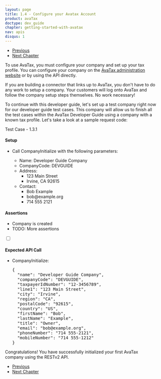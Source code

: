 ```yaml
---
layout: page
title: 1.4 - Configure your Avatax Account
product: avaTax
doctype: dev_guide
chapter: getting-started-with-avatax
nav: apis
disqus: 1
---
```

<ul class="pager">
  <li class="previous"><a href="/avatax/dev-guide/getting-started-with-avatax/troubleshooting/"><i class="glyphicon glyphicon-chevron-left"></i>Previous</a></li>
  <li class="next"><a href="/avatax/dev-guide/transactions/">Next Chapter<i class="glyphicon glyphicon-chevron-right"></i></a></li>
</ul>
To use AvaTax, you must configure your company and set up your tax profile.  You can configure your company on the <a class="dev-guide-link" href="https://admin-avatax.avalara.net/login.aspx">AvaTax administration website</a> or by using the API directly.

If you are building a connector that links up to AvaTax, you don't have to do any work to setup a company.  Your customers will log onto AvaTax and follow the company setup steps themselves.  No work necessary!

To continue with this developer guide, let's set up a test company right now for our developer guide test cases.  This company will allow us to finish all the test cases within the AvaTax Developer Guide using a company with a known tax profile.  Let's take a look at a sample request code:
<div class="dev-guide-test" id="test1">
<div class="dev-guide-test-heading">Test Case - 1.3.1 </div>
<div class="dev-guide-test-content">
<h4>Setup</h4>
<ul class="dev-guide-list">
<li>Call CompanyInitialize with the following parameters:</li>
    <ul class="dev-guide-list">
        <li>Name: Developer Guide Company</li>
        <li>CompanyCode: DEVGUIDE</li>
        <li>Address:
            <ul class="dev-guide-list">
                <li>123 Main Street</li>
                <li>Irvine, CA 92615</li>
            </ul>
        </li>
        <li>Contact:
            <ul class="dev-guide-list">
                <li>Bob Example</li>
                <li>bob@example.org</li>
                <li>714 555 2121</li>
            </ul>
        </li>
    </ul>
</ul>

<h4>Assertions</h4>
<ul class="dev-guide-list">
    <li>Company is created</li>
    <li>TODO: More assertions</li>
</ul>

<div class="dev-guide-dropdown">
    <input id="checkbox_toggle" type="checkbox" />
    <i id="icon-up" class="glyphicon glyphicon-chevron-down"></i><i id="icon-down" class="glyphicon glyphicon-chevron-right"></i>
    <label for="checkbox_toggle"><h4>Expected API Call</h4></label>
    <ul class="dev-guide-dropdown-content">
        <li>CompanyInitialize:
            <pre>
{
  "name": "Developer Guide Company",
  "companyCode": "DEVGUIDE",
  "taxpayerIdNumber": "12-3456789",
  "line1": "123 Main Street",
  "city": "Irvine",
  "region": "CA",
  "postalCode": "92615",
  "country": "US",
  "firstName": "Bob",
  "lastName": "Example",
  "title": "Owner",
  "email": "bob@example.org",
  "phoneNumber": "714 555-2121",
  "mobileNumber": "714 555-1212"
}
</pre>
        </li>
    </ul>
</div>
</div>
</div>

Congratulations!  You have successfully initialized your first AvaTax company using the RESTv2 API. 

<ul class="pager">
  <li class="previous"><a href="/avatax/dev-guide/getting-started-with-avatax/troubleshooting/"><i class="glyphicon glyphicon-chevron-left"></i>Previous</a></li>
  <li class="next"><a href="/avatax/dev-guide/transactions/">Next Chapter<i class="glyphicon glyphicon-chevron-right"></i></a></li>
</ul>